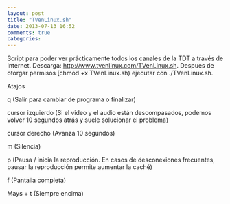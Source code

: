```yaml
---
layout: post
title: "TVenLinux.sh"
date: 2013-07-13 16:52
comments: true
categories: 
---
```

Script para poder ver prácticamente todos los canales de la TDT a través de Internet. Descarga: http://www.tvenlinux.com/TVenLinux.sh. Despues de otorgar permisos [chmod +x TVenLinux.sh) ejecutar con ./TVenLinux.sh. 

Atajos 

q (Salir para cambiar de programa o finalizar) 

cursor izquierdo (Si el video y el audio están descompasados, podemos volver 10 segundos atrás y suele solucionar el problema) 

cursor derecho (Avanza 10 segundos) 

m (Silencia) 

p (Pausa / inicia la reproducción. En casos de desconexiones frecuentes, pausar la reproducción permite aumentar la caché) 

f (Pantalla completa) 

Mays + t (Siempre encima)

